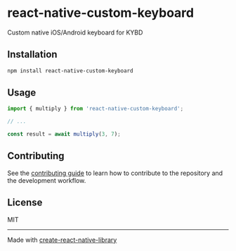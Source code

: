 # react-native-custom-keyboard

Custom native iOS/Android keyboard for KYBD

## Installation

```sh
npm install react-native-custom-keyboard
```

## Usage

```js
import { multiply } from 'react-native-custom-keyboard';

// ...

const result = await multiply(3, 7);
```

## Contributing

See the [contributing guide](CONTRIBUTING.md) to learn how to contribute to the repository and the development workflow.

## License

MIT

---

Made with [create-react-native-library](https://github.com/callstack/react-native-builder-bob)
